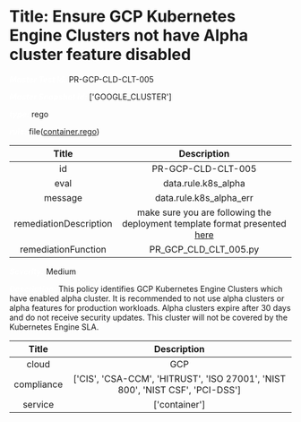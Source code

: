 



# Title: Ensure GCP Kubernetes Engine Clusters not have Alpha cluster feature disabled


***<font color="white">Master Test Id:</font>*** PR-GCP-CLD-CLT-005

***<font color="white">Master Snapshot Id:</font>*** ['GOOGLE_CLUSTER']

***<font color="white">type:</font>*** rego

***<font color="white">rule:</font>*** file([container.rego])  
  
  
  
  

|Title|Description|
| :---: | :---: |
|id|PR-GCP-CLD-CLT-005|
|eval|data.rule.k8s_alpha|
|message|data.rule.k8s_alpha_err|
|remediationDescription|make sure you are following the deployment template format presented <a href='https://cloud.google.com/kubernetes-engine/docs/reference/rest/v1/projects.locations.clusters' target='_blank'>here</a>|
|remediationFunction|PR_GCP_CLD_CLT_005.py|


***<font color="white">Severity:</font>*** Medium

***<font color="white">Description:</font>*** This policy identifies GCP Kubernetes Engine Clusters which have enabled alpha cluster. It is recommended to not use alpha clusters or alpha features for production workloads. Alpha clusters expire after 30 days and do not receive security updates. This cluster will not be covered by the Kubernetes Engine SLA.  
  
  

|Title|Description|
| :---: | :---: |
|cloud|GCP|
|compliance|['CIS', 'CSA-CCM', 'HITRUST', 'ISO 27001', 'NIST 800', 'NIST CSF', 'PCI-DSS']|
|service|['container']|



[container.rego]: https://github.com/prancer-io/prancer-compliance-test/tree/master/google/cloud/container.rego
